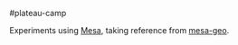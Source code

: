 #plateau-camp

Experiments using [Mesa](https://mesa.readthedocs.io/en/master/index.html), taking reference from [mesa-geo](https://github.com/Corvince/mesa-geo). 